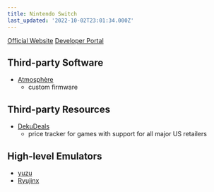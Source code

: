 ```yaml
---
title: Nintendo Switch
last_updated: '2022-10-02T23:01:34.000Z'
---
```


<a href='https://www.nintendo.com/switch' class='link button extern blue'>Official Website</a>
<a href='https://developer.nintendo.com/' class='link button extern blue'>Developer Portal</a>

## Third-party Software
- [Atmosphère](https://github.com/Atmosphere-NX/Atmosphere)
	- custom firmware

## Third-party Resources
- [DekuDeals](https://www.dekudeals.com/)
	- price tracker for games with support for all major US retailers


## High-level Emulators
- [yuzu](https://yuzu-emu.org/)
- [Ryujinx](https://ryujinx.org/)